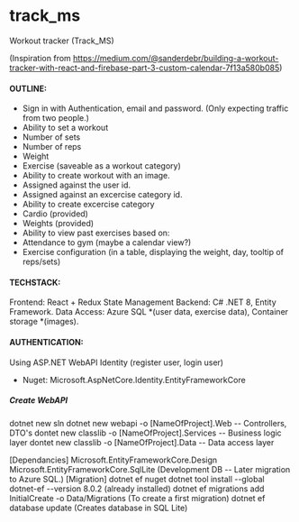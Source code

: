 # track_ms
Workout tracker 
(Track_MS)

(Inspiration from https://medium.com/@sanderdebr/building-a-workout-tracker-with-react-and-firebase-part-3-custom-calendar-7f13a580b085)

#### OUTLINE:

- Sign in with Authentication, email and password. (Only expecting traffic from two people.)
- Ability to set a workout
-   Number of sets
-   Number of reps
-   Weight
-   Exercise (saveable as a workout category)
- Ability to create workout with an image.
-   Assigned against the user id.
-   Assigned against an excercise category id.
- Ability to create excercise category
-   Cardio (provided)
-   Weights (provided)
- Ability to view past exercises based on:
-   Attendance to gym (maybe a calendar view?)
-   Exercise configuration (in a table, displaying the weight, day, tooltip of reps/sets)

#### TECHSTACK:

Frontend: React + Redux State Management
Backend: C# .NET 8, Entity Framework. 
Data Access: Azure SQL *(user data, exercise data), Container storage *(images). 

#### AUTHENTICATION:

Using ASP.NET WebAPI Identity (register user, login user)
- Nuget: Microsoft.AspNetCore.Identity.EntityFrameworkCore

##### Create WebAPI
dotnet new sln
dotnet new webapi -o [NameOfProject].Web -- Controllers, DTO's
dontet new classlib -o [NameOfProject].Services -- Business logic layer
dontet new classlib -o [NameOfProject].Data -- Data access layer

[Dependancies]
Microsoft.EntityFrameworkCore.Design
Microsoft.EntityFrameworkCore.SqlLite (Development DB -- Later migration to Azure SQL.)
[Migration]
dotnet ef nuget
dotnet tool install --global dotnet-ef --version 8.0.2 (already installed)
dotnet ef migrations add InitialCreate -o Data/Migrations (To create a first migration)
dotnet ef database update (Creates database in SQL Lite)